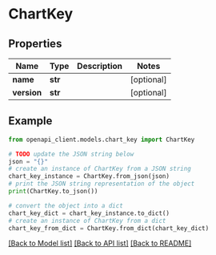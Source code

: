 # ChartKey


## Properties

Name | Type | Description | Notes
------------ | ------------- | ------------- | -------------
**name** | **str** |  | [optional] 
**version** | **str** |  | [optional] 

## Example

```python
from openapi_client.models.chart_key import ChartKey

# TODO update the JSON string below
json = "{}"
# create an instance of ChartKey from a JSON string
chart_key_instance = ChartKey.from_json(json)
# print the JSON string representation of the object
print(ChartKey.to_json())

# convert the object into a dict
chart_key_dict = chart_key_instance.to_dict()
# create an instance of ChartKey from a dict
chart_key_from_dict = ChartKey.from_dict(chart_key_dict)
```
[[Back to Model list]](../README.md#documentation-for-models) [[Back to API list]](../README.md#documentation-for-api-endpoints) [[Back to README]](../README.md)


